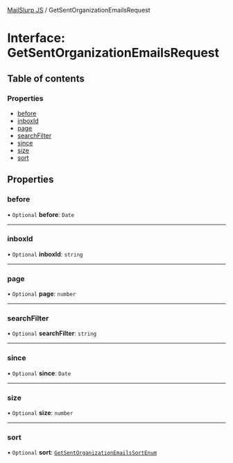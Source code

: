 [MailSlurp JS](../README.md) / GetSentOrganizationEmailsRequest

# Interface: GetSentOrganizationEmailsRequest

## Table of contents

### Properties

- [before](GetSentOrganizationEmailsRequest.md#before)
- [inboxId](GetSentOrganizationEmailsRequest.md#inboxid)
- [page](GetSentOrganizationEmailsRequest.md#page)
- [searchFilter](GetSentOrganizationEmailsRequest.md#searchfilter)
- [since](GetSentOrganizationEmailsRequest.md#since)
- [size](GetSentOrganizationEmailsRequest.md#size)
- [sort](GetSentOrganizationEmailsRequest.md#sort)

## Properties

### before

• `Optional` **before**: `Date`

___

### inboxId

• `Optional` **inboxId**: `string`

___

### page

• `Optional` **page**: `number`

___

### searchFilter

• `Optional` **searchFilter**: `string`

___

### since

• `Optional` **since**: `Date`

___

### size

• `Optional` **size**: `number`

___

### sort

• `Optional` **sort**: [`GetSentOrganizationEmailsSortEnum`](../enums/GetSentOrganizationEmailsSortEnum.md)
